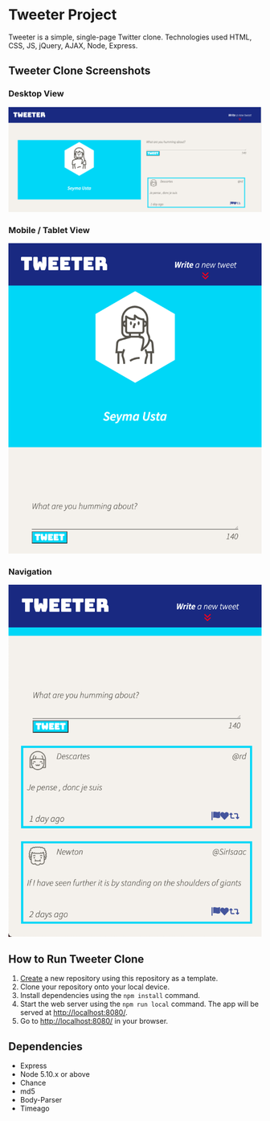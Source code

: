 # Tweeter Project

Tweeter is a simple, single-page Twitter clone. Technologies used HTML, CSS, JS, jQuery, AJAX, Node, Express.

## Tweeter Clone Screenshots 
### Desktop View

 !["Screenshot of URLs page"](https://github.com/alparslanustaa/tweeter/blob/master/docs/Screen%20Shot%202022-02-03%20at%207.13.31%20PM.png?raw=true)
### Mobile / Tablet View

  !["Screenshot of URLs page"](https://github.com/alparslanustaa/tweeter/blob/master/docs/Screen%20Shot%202022-02-03%20at%207.14.01%20PM.png?raw=true)
### Navigation

  !["Screenshot of URLs page"](https://github.com/alparslanustaa/tweeter/blob/master/docs/Screen%20Shot%202022-02-03%20at%207.14.09%20PM.png?raw=true)
## How to Run Tweeter Clone

1. [Create](https://docs.github.com/en/repositories/creating-and-managing-repositories/creating-a-repository-from-a-template) a new repository using this repository as a template.
2. Clone your repository onto your local device.
3. Install dependencies using the `npm install` command.
3. Start the web server using the `npm run local` command. The app will be served at <http://localhost:8080/>.
4. Go to <http://localhost:8080/> in your browser.

## Dependencies

- Express
- Node 5.10.x or above
- Chance
- md5
- Body-Parser
- Timeago

